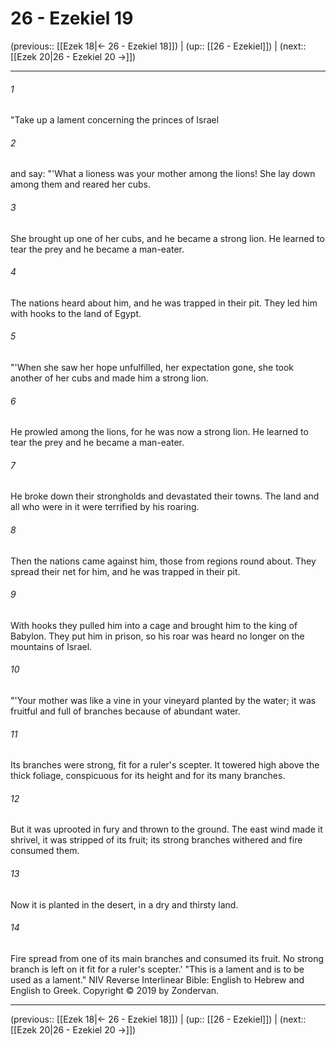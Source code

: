 # 26 - Ezekiel 19

(previous:: [[Ezek 18|← 26 - Ezekiel 18]]) | (up:: [[26 - Ezekiel]]) | (next:: [[Ezek 20|26 - Ezekiel 20 →]])

***


###### 1 
"Take up a lament concerning the princes of Israel 

###### 2 
and say: "'What a lioness was your mother among the lions! She lay down among them and reared her cubs. 

###### 3 
She brought up one of her cubs, and he became a strong lion. He learned to tear the prey and he became a man-eater. 

###### 4 
The nations heard about him, and he was trapped in their pit. They led him with hooks to the land of Egypt. 

###### 5 
"'When she saw her hope unfulfilled, her expectation gone, she took another of her cubs and made him a strong lion. 

###### 6 
He prowled among the lions, for he was now a strong lion. He learned to tear the prey and he became a man-eater. 

###### 7 
He broke down their strongholds and devastated their towns. The land and all who were in it were terrified by his roaring. 

###### 8 
Then the nations came against him, those from regions round about. They spread their net for him, and he was trapped in their pit. 

###### 9 
With hooks they pulled him into a cage and brought him to the king of Babylon. They put him in prison, so his roar was heard no longer on the mountains of Israel. 

###### 10 
"'Your mother was like a vine in your vineyard planted by the water; it was fruitful and full of branches because of abundant water. 

###### 11 
Its branches were strong, fit for a ruler's scepter. It towered high above the thick foliage, conspicuous for its height and for its many branches. 

###### 12 
But it was uprooted in fury and thrown to the ground. The east wind made it shrivel, it was stripped of its fruit; its strong branches withered and fire consumed them. 

###### 13 
Now it is planted in the desert, in a dry and thirsty land. 

###### 14 
Fire spread from one of its main branches and consumed its fruit. No strong branch is left on it fit for a ruler's scepter.' "This is a lament and is to be used as a lament." NIV Reverse Interlinear Bible: English to Hebrew and English to Greek. Copyright © 2019 by Zondervan.

***

(previous:: [[Ezek 18|← 26 - Ezekiel 18]]) | (up:: [[26 - Ezekiel]]) | (next:: [[Ezek 20|26 - Ezekiel 20 →]])
